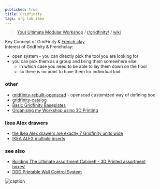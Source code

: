 ```yaml
---
published: true
title: Gridfinity
tags: org lab ikea
---
```

> [Your Ultimate Modular Workshop](https://www.youtube.com/watch?v=ra_9zU-mnl8) / [r/gridfinity/](https://www.reddit.com/r/gridfinity/) / [wiki](https://gridfinity.xyz/)

Key Concept of GridFinity & [French clay](https://www.youtube.com/watch?v=yLMIUffz9gE)  
Interest of Gridfinity & Frenchclay:
- open system - you can directly pick the tool you are looking for
- you can pick them as a group and bring them somewhere else.
	- in which case you need to be able to lay them down on the floor
    - so there is no point to have them for individual tool

### other
- [gridfinity-rebuilt-openscad](https://github.com/kennetek/gridfinity-rebuilt-openscad) - openscad customized way of defining box
- [gridfinity-catalog](https://github.com/jeffbarr/gridfinity-catalog)
- [Basic Gridfinity Baseplates ](https://www.printables.com/model/170956-basic-gridfinity-baseplates-cadquery-customizable)
- [Organising my Workshop using 3D Printing](https://www.youtube.com/watch?v=OsLc76k4KeM)

### Ikea Alex drawers
- [ the Ikea Alex drawers are exactly 7 Gridfinity units wide](https://www.reddit.com/r/gridfinity/comments/vt7v0r/discovered_today_that_the_ikea_alex_drawers_are/)
- [IKEA ALEX multiple inserts](https://www.printables.com/model/244443-ikea-alex-multiple-inserts/comments)

### see also
- [Building The Ultimate assortment Cabinet! - 3D Printed assortment boxes!](https://www.youtube.com/watch?v=CHFK5sY8ToE)
- [DDD Printable Wall Control System](https://github.com/aderusha/DDD-Printable-Wall-Control-System)

![caption](https://media.printables.com/media/prints/244443/images/2203303_1ca6ad93-98c0-4339-a87a-3c500c75ca09/thumbs/cover/1280x960/jpeg/img_3238.webp)
